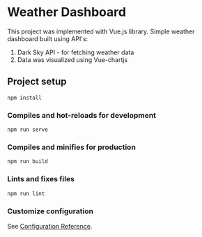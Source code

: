 # Weather Dashboard

This project was implemented with Vue.js library. Simple weather dashboard built using API's:

1. Dark Sky API - for fetching weather data
1. Data was visualized using Vue-chartjs 

## Project setup
```
npm install
```

### Compiles and hot-reloads for development
```
npm run serve
```

### Compiles and minifies for production
```
npm run build
```

### Lints and fixes files
```
npm run lint
```

### Customize configuration
See [Configuration Reference](https://cli.vuejs.org/config/).
